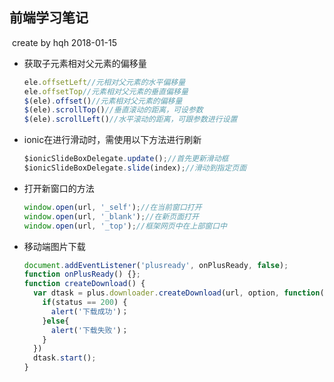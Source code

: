 ## 前端学习笔记

​	create by hqh 2018-01-15

* 获取子元素相对父元素的偏移量

  ```js
  ele.offsetLeft//元相对父元素的水平偏移量
  ele.offsetTop//元素相对父元素的垂直偏移量
  $(ele).offset()//元素相对父元素的偏移量
  $(ele).scrollTop()//垂直滚动的距离，可设参数
  $(ele).scrollLeft()//水平滚动的距离，可跟参数进行设置
  ```

* ionic在进行滑动时，需使用以下方法进行刷新

  ```js
  $ionicSlideBoxDelegate.update();//首先更新滑动框
  $ionicSlideBoxDelegate.slide(index);//滑动到指定页面

  ```

* 打开新窗口的方法

  ```js
  window.open(url, '_self');//在当前窗口打开
  window.open(url, '_blank');//在新页面打开
  window.open(url, '_top');//框架网页中在上部窗口中

  ```

* 移动端图片下载

  ```js
  document.addEventListener('plusready', onPlusReady, false);
  function onPlusReady() {};
  function createDownload() {
    var dtask = plus.downloader.createDownload(url, option, function(d, status) {
      if(status == 200) {
        alert('下载成功')；
      }else{
        alert('下载失败')；
      }
    })
    dtask.start();
  }
  ```

  ​